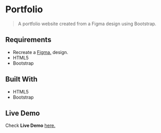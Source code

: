
# Portfolio

> A portfolio website created from a Figma design using Bootstrap.


## Requirements

- Recreate a [Figma.]( https://www.figma.com/file/B734e4eF4gKrEsAmYZO173/Untitled?type=design&node-id=1-9&mode=design&t=SFUGXJXYrxvvDUQP-0/) design.
- HTML5
- Bootstrap 

## Built With

- HTML5
- Bootstrap

## Live Demo

Check **Live Demo** [here.]( https://vsbrall143.github.io/portfolio-figma/)

